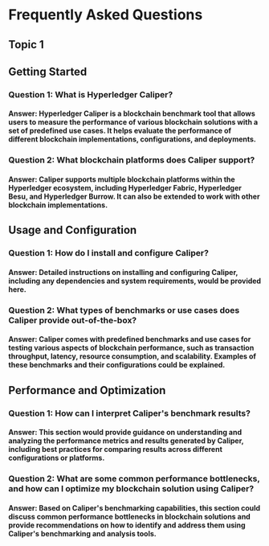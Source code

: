 # Frequently Asked Questions

## Topic 1

## Getting Started

### Question 1: What is Hyperledger Caliper?
#### Answer: Hyperledger Caliper is a blockchain benchmark tool that allows users to measure the performance of various blockchain solutions with a set of predefined use cases. It helps evaluate the performance of different blockchain implementations, configurations, and deployments.

### Question 2: What blockchain platforms does Caliper support?
#### Answer: Caliper supports multiple blockchain platforms within the Hyperledger ecosystem, including Hyperledger Fabric, Hyperledger Besu, and Hyperledger Burrow. It can also be extended to work with other blockchain implementations.

## Usage and Configuration

### Question 1: How do I install and configure Caliper?
#### Answer: Detailed instructions on installing and configuring Caliper, including any dependencies and system requirements, would be provided here.

### Question 2: What types of benchmarks or use cases does Caliper provide out-of-the-box?
#### Answer: Caliper comes with predefined benchmarks and use cases for testing various aspects of blockchain performance, such as transaction throughput, latency, resource consumption, and scalability. Examples of these benchmarks and their configurations could be explained.

## Performance and Optimization

### Question 1: How can I interpret Caliper's benchmark results?
#### Answer: This section would provide guidance on understanding and analyzing the performance metrics and results generated by Caliper, including best practices for comparing results across different configurations or platforms.

### Question 2: What are some common performance bottlenecks, and how can I optimize my blockchain solution using Caliper?
#### Answer: Based on Caliper's benchmarking capabilities, this section could discuss common performance bottlenecks in blockchain solutions and provide recommendations on how to identify and address them using Caliper's benchmarking and analysis tools.

